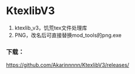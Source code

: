 # KtexlibV3
  1. ktexlib_v3，饥荒tex文件处理库  
  2. PNG，改名后可直接替换mod_tools的png.exe 
### 下载：  
https://github.com/Akarinnnnn/KtexlibV3/releases/
